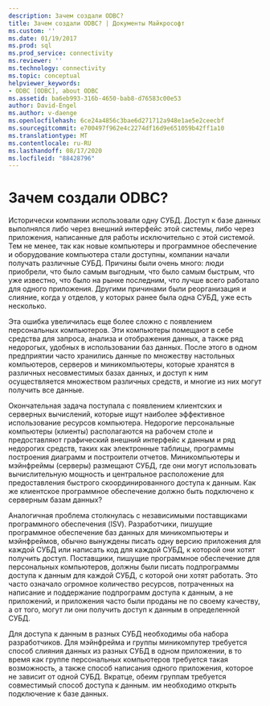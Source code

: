 ```yaml
---
description: Зачем создали ODBC?
title: Зачем создали ODBC? | Документы Майкрософт
ms.custom: ''
ms.date: 01/19/2017
ms.prod: sql
ms.prod_service: connectivity
ms.reviewer: ''
ms.technology: connectivity
ms.topic: conceptual
helpviewer_keywords:
- ODBC [ODBC], about ODBC
ms.assetid: ba6eb993-316b-4650-bab8-d76583c00e53
author: David-Engel
ms.author: v-daenge
ms.openlocfilehash: 6ce24a4856c3bae6d271712a948e1ae5e2ceecbf
ms.sourcegitcommit: e700497f962e4c2274df16d9e651059b42ff1a10
ms.translationtype: MT
ms.contentlocale: ru-RU
ms.lasthandoff: 08/17/2020
ms.locfileid: "88428796"
---
```

# <a name="why-was-odbc-created"></a>Зачем создали ODBC?
Исторически компании использовали одну СУБД. Доступ к базе данных выполнялся либо через внешний интерфейс этой системы, либо через приложения, написанные для работы исключительно с этой системой. Тем не менее, так как новые компьютеры и программное обеспечение и оборудование компьютера стали доступны, компании начали получать различные СУБД. Причины были очень много: люди приобрели, что было самым выгодным, что было самым быстрым, что уже известно, что было на рынке последним, что лучше всего работало для одного приложения. Другими причинами были реорганизация и слияние, когда у отделов, у которых ранее была одна СУБД, уже есть несколько.  
  
 Эта ошибка увеличилась еще более сложно с появлением персональных компьютеров. Эти компьютеры помещают в себе средства для запроса, анализа и отображения данных, а также ряд недорогых, удобных в использовании баз данных. После этого в одном предприятии часто хранились данные по множеству настольных компьютеров, серверов и миникомпьютеры, которые хранятся в различных несовместимых базах данных, и доступ к ним осуществляется множеством различных средств, и многие из них могут получить все данные.  
  
 Окончательная задача поступала с появлением клиентских и серверных вычислений, которые ищут наиболее эффективное использование ресурсов компьютера. Недорогие персональные компьютеры (клиенты) располагаются на рабочем столе и предоставляют графический внешний интерфейс к данным и ряд недорогих средств, таких как электронные таблицы, программы построения диаграмм и построители отчетов. Миникомпьютеры и мэйнфреймы (серверы) размещают СУБД, где они могут использовать вычислительную мощность и центральное расположение для предоставления быстрого скоординированного доступа к данным. Как же клиентское программное обеспечение должно быть подключено к серверным базам данных?  
  
 Аналогичная проблема столкнулась с независимыми поставщиками программного обеспечения (ISV). Разработчики, пишущие программное обеспечение баз данных для миникомпьютеры и мэйнфреймов, обычно вынуждены писать одну версию приложения для каждой СУБД или написать код для каждой СУБД, к которой они хотят получить доступ. Поставщики, пишущие программное обеспечение для персональных компьютеров, должны были писать подпрограммы доступа к данным для каждой СУБД, с которой они хотят работать. Это часто означало огромное количество ресурсов, потраченных на написание и поддержание подпрограмм доступа к данным, а не приложений, и приложения часто были проданы не по своему качеству, а от того, могут ли они получить доступ к данным в определенной СУБД.  
  
 Для доступа к данным в разных СУБД необходимы оба набора разработчиков. Для мэйнфрейма и группы миникомпутер требуется способ слияния данных из разных СУБД в одном приложении, в то время как группе персональных компьютеров требуется такая возможность, а также способ написания одного приложения, которое не зависит от одной СУБД. Вкратце, обеим группам требуется совместимый способ доступа к данным. им необходимо открыть подключение к базе данных.
